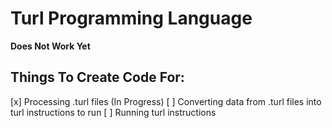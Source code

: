 # Turl Programming Language
**Does Not Work Yet**
## Things To Create Code For:
[x] Processing .turl files (In Progress)
[ ] Converting data from .turl files into turl instructions to run
[ ] Running turl instructions
